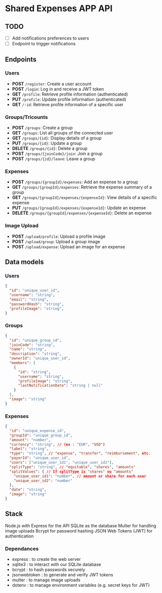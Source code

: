 # Shared Expenses APP API

## TODO

- [ ] Add notifications preferences to users
- [ ] Endpoint to trigger notifications

## Endpoints

### Users

- **POST** `/register`: Create a user account
- **POST** `/login`: Log in and receive a JWT token
- **GET** `/profile`: Retrieve profile information (authenticated)
- **PUT** `/profile`: Update profile information (authenticated)
- **GET** `/:id`: Retrieve profile information of a specific user

### Groups/Tricounts

- **POST** `/groups`: Create a group
- **GET** `/groups`: List all groups of the connected user
- **GET** `/groups/{id}`: Display details of a group
- **PUT** `/groups/{id}`: Update a group
- **DELETE** `/groups/{id}`: Delete a group
- **POST** `/groups/{joinCode}/join`: Join a group
- **POST** `/groups/{id}/leave`: Leave a group

### Expenses

- **POST** `/groups/{groupId}/expenses`: Add an expense to a group
- **GET** `/groups/{groupId}/expenses`: Retrieve the expense summary of a group
- **GET** `/groups/{groupId}/expenses/{expenseId}`: View details of a specific expense
- **PUT** `/groups/{groupId}/expenses/{expenseId}`: Update an expense
- **DELETE** `/groups/{groupId}/expenses/{expenseId}`: Delete an expense

### Image Upload

- **POST** `/upload/profile`: Upload a profile image
- **POST** `/upload/group`: Upload a group image
- **POST** `/upload/expense`: Upload an image for an expense

## Data models

### Users

```json
{
  "id": "unique_user_id",
  "username": "string",
  "email": "string",
  "passwordHash": "string",
  "profileImage": "string",
}
```

### Groups

```json
{
  "id": "unique_group_id",
  "joinCode": "string",
  "name": "string",
  "description": "string",
  "ownerId": "unique_user_id",
  "members": [
    {
      "id": "string",
      "username": "string",
      "profileImage": "string",
      "lastNotificationDate": "string | null"
    }
  ],
  "image": "string"
}
```

### Expenses

```json
{
  "id": "unique_expense_id",
  "groupId": "unique_group_id",
  "amount": "number",
  "currency": "string", // (ex : "EUR", "USD")
  "label": "string",
  "type": "string", // "expense", "transfer", "reimbursement", etc.
  "payerId": "unique_user_id",
  "users": ["unique_user_id1", "unique_user_id2"],
  "splitType": "string", // "equitable", "shares", "amounts"
  "splitValues": { // If splitType is "shares" ou "amounts"
    "unique_user_id1": "number", // amount or share for each user
    "unique_user_id2": "number"
  },
  "date": "string",
  "image": "string"
}

```

## Stack

Node.js with Express for the API
SQLite as the database
Multer for handling image uploads
Bcrypt for password hashing
JSON Web Tokens (JWT) for authentication

### Dependances

- express : to create the web server
- sqlite3 : to interact with our SQLite database
- bcrypt : to hash passwords securely
- jsonwebtoken : to generate and verify JWT tokens
- multer : to manage image uploads
- dotenv : to manage environment variables (e.g. secret keys for JWT)
